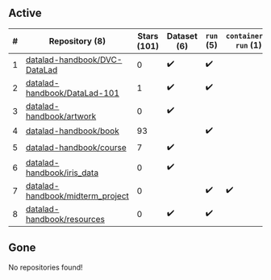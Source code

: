 ## Active
| # | Repository (8) | Stars (101) | Dataset (6) | `run` (5) | `containers-run` (1) |
| --- | --- | --- | --- | --- | --- |
| 1 | [datalad-handbook/DVC-DataLad](https://github.com/datalad-handbook/DVC-DataLad) | 0 | :heavy_check_mark: | :heavy_check_mark: |  |
| 2 | [datalad-handbook/DataLad-101](https://github.com/datalad-handbook/DataLad-101) | 1 | :heavy_check_mark: | :heavy_check_mark: |  |
| 3 | [datalad-handbook/artwork](https://github.com/datalad-handbook/artwork) | 0 | :heavy_check_mark: |  |  |
| 4 | [datalad-handbook/book](https://github.com/datalad-handbook/book) | 93 |  | :heavy_check_mark: |  |
| 5 | [datalad-handbook/course](https://github.com/datalad-handbook/course) | 7 | :heavy_check_mark: |  |  |
| 6 | [datalad-handbook/iris_data](https://github.com/datalad-handbook/iris_data) | 0 | :heavy_check_mark: |  |  |
| 7 | [datalad-handbook/midterm_project](https://github.com/datalad-handbook/midterm_project) | 0 |  | :heavy_check_mark: | :heavy_check_mark: |
| 8 | [datalad-handbook/resources](https://github.com/datalad-handbook/resources) | 0 | :heavy_check_mark: | :heavy_check_mark: |  |

## Gone
No repositories found!

